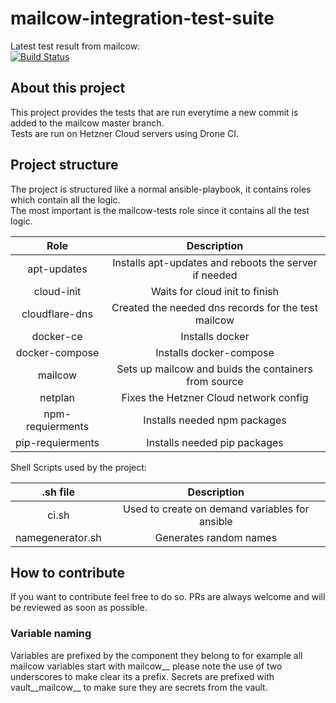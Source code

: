 # mailcow-integration-test-suite

Latest test result from mailcow:  
[![Build Status](https://drone.mailcow.email/api/badges/mailcow/mailcow-dockerized/status.svg)](https://drone.mailcow.email/mailcow/mailcow-dockerized)

## About this project

This project provides the tests that are run everytime a new commit is added to the mailcow master branch.  
Tests are run on Hetzner Cloud servers using Drone CI.

## Project structure

The project is structured like a normal ansible-playbook, it contains roles which contain all the logic.  
The most important is the mailcow-tests role since it contains all the test logic.

|       Role       |                      Description                      |
| :--------------: | :---------------------------------------------------: |
|   apt-updates    | Installs apt-updates and reboots the server if needed |
|    cloud-init    |            Waits for cloud init to finish             |
|  cloudflare-dns  |  Created the needed dns records for the test mailcow  |
|    docker-ce     |                    Installs docker                    |
|  docker-compose  |                Installs docker-compose                |
|     mailcow      | Sets up mailcow and buids the containers from source  |
|     netplan      |        Fixes the Hetzner Cloud network config         |
| npm-requierments |             Installs needed npm packages              |
| pip-requierments |             Installs needed pip packages              |


Shell Scripts used by the project:

|     .sh file     |                  Description                   |
| :--------------: | :--------------------------------------------: |
|      ci.sh       | Used to create on demand variables for ansible |
| namegenerator.sh |             Generates random names             |

## How to contribute

If you want to contribute feel free to do so. PRs are always welcome and will be reviewed as soon as possible.

### Variable naming

Variables are prefixed by the component they belong to for example all mailcow variables start with mailcow__ please note the use of two underscores to make clear its a prefix. Secrets are prefixed with vault__mailcow__ to make sure they are secrets from the vault.
